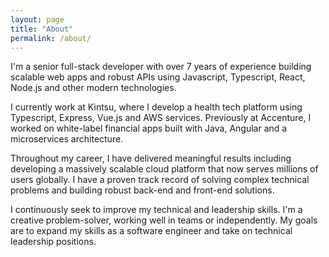 ```yaml
---
layout: page
title: "About"
permalink: /about/
---
```


I'm a senior full-stack developer with over 7 years of experience building scalable web apps and robust APIs using Javascript, Typescript, React, Node.js and other modern technologies.

I currently work at Kintsu, where I develop a health tech platform using Typescript, Express, Vue.js and AWS services. Previously at Accenture, I worked on white-label financial apps built with Java, Angular and a microservices architecture.

Throughout my career, I have delivered meaningful results including developing a massively scalable cloud platform that now serves millions of users globally. I have a proven track record of solving complex technical problems and building robust back-end and front-end solutions. 

I continuously seek to improve my technical and leadership skills. I'm a creative problem-solver, working well in teams or independently. My goals are to expand my skills as a software engineer and take on technical leadership positions.